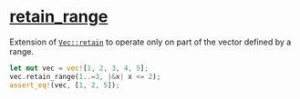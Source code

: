 # [retain_range](https://crates.io/crates/retain_range)

Extension of [`Vec::retain`](https://doc.rust-lang.org/std/vec/struct.Vec.html#method.retain) to operate only on part of the vector defined by a
range. 

```rust
let mut vec = vec![1, 2, 3, 4, 5];
vec.retain_range(1..=3, |&x| x <= 2);
assert_eq!(vec, [1, 2, 5]);
```

